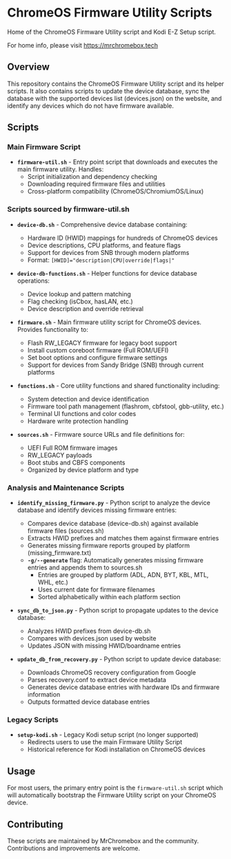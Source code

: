 # ChromeOS Firmware Utility Scripts

Home of the ChromeOS Firmware Utility script and Kodi E-Z Setup script.

For home info, please visit https://mrchromebox.tech

## Overview

This repository contains the ChromeOS Firmware Utility script and its helper scripts.
It also contains scripts to update the device database, sync the database with the
supported devices list (devices.json) on the website, and identify any devices which
do not have firmware available.


## Scripts

### Main Firmware Script

- **`firmware-util.sh`** - Entry point script that downloads and executes the main firmware utility. Handles:
  - Script initialization and dependency checking
  - Downloading required firmware files and utilities
  - Cross-platform compatibility (ChromeOS/ChromiumOS/Linux)

### Scripts sourced by firmware-util.sh

- **`device-db.sh`** - Comprehensive device database containing:
  - Hardware ID (HWID) mappings for hundreds of ChromeOS devices
  - Device descriptions, CPU platforms, and feature flags
  - Support for devices from SNB through modern platforms
  - Format: `[HWID]="description|CPU|override|flags|"`

- **`device-db-functions.sh`** - Helper functions for device database operations:
  - Device lookup and pattern matching
  - Flag checking (isCbox, hasLAN, etc.)
  - Device description and override retrieval

- **`firmware.sh`** - Main firmware utility script for ChromeOS devices. Provides functionality to:
  - Flash RW_LEGACY firmware for legacy boot support
  - Install custom coreboot firmware (Full ROM/UEFI)
  - Set boot options and configure firmware settings
  - Support for devices from Sandy Bridge (SNB) through current platforms

- **`functions.sh`** - Core utility functions and shared functionality including:
  - System detection and device identification
  - Firmware tool path management (flashrom, cbfstool, gbb-utility, etc.)
  - Terminal UI functions and color codes
  - Hardware write protection handling

- **`sources.sh`** - Firmware source URLs and file definitions for:
  - UEFI Full ROM firmware images
  - RW_LEGACY payloads
  - Boot stubs and CBFS components
  - Organized by device platform and type

### Analysis and Maintenance Scripts

- **`identify_missing_firmware.py`** - Python script to analyze the device database and identify devices missing firmware entries:
  - Compares device database (device-db.sh) against available firmware files (sources.sh)
  - Extracts HWID prefixes and matches them against firmware entries
  - Generates missing firmware reports grouped by platform (missing_firmware.txt)
  - **`-g/--generate`** flag: Automatically generates missing firmware entries and appends them to sources.sh
    - Entries are grouped by platform (ADL, ADN, BYT, KBL, MTL, WHL, etc.)
    - Uses current date for firmware filenames
    - Sorted alphabetically within each platform section

- **`sync_db_to_json.py`** - Python script to propagate updates to the device database:
  - Analyzes HWID prefixes from device-db.sh
  - Compares with devices.json used by website
  - Updates JSON with missing HWID/boardname entries

- **`update_db_from_recovery.py`** - Python script to update device database:
  - Downloads ChromeOS recovery configuration from Google
  - Parses recovery.conf to extract device metadata
  - Generates device database entries with hardware IDs and firmware information
  - Outputs formatted device database entries

### Legacy Scripts

- **`setup-kodi.sh`** - Legacy Kodi setup script (no longer supported)
  - Redirects users to use the main Firmware Utility Script
  - Historical reference for Kodi installation on ChromeOS devices



## Usage

For most users, the primary entry point is the `firmware-util.sh` script which will automatically bootstrap the Firmware Utility script on your ChromeOS device.

## Contributing

These scripts are maintained by MrChromebox and the community. Contributions and improvements are welcome.
